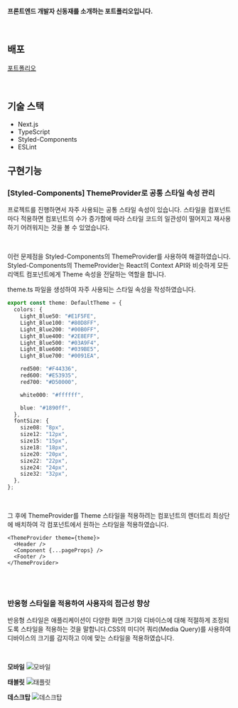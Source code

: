 **프론트엔드 개발자 신동재를 소개하는 포트폴리오입니다.**

<br/>

## 배포

[포트폴리오](https://dongjae-protfolio.vercel.app/)

<br/>

## 기술 스택

- Next.js
- TypeScript
- Styled-Components
- ESLint

## 구현기능

### [Styled-Components] ThemeProvider로 공통 스타일 속성 관리

프로젝트를 진행하면서 자주 사용되는 공통 스타일 속성이 있습니다. 스타일을 컴포넌트마다 적용하면 컴포넌트의 수가 증가함에 따라 스타일 코드의 일관성이 떨어지고 재사용하기 어려워지는 것을 볼 수 있었습니다.

<br/>

이런 문제점을 Styled-Components의 ThemeProvider를 사용하여 해결하였습니다. Styled-Components의 ThemeProvider는 React의 Context API와 비슷하게 모든 리액트 컴포넌트에게 Theme 속성을 전달하는 역할을 합니다.

theme.ts 파일을 생성하여 자주 사용되는 스타일 속성을 작성하였습니다.

```ts
export const theme: DefaultTheme = {
  colors: {
    Light_Blue50: "#E1F5FE",
    Light_Blue100: "#80D8FF",
    Light_Blue200: "#00B0FF",
    Light_Blue400: "#2E8EFF",
    Light_Blue500: "#03A9F4",
    Light_Blue600: "#039BE5",
    Light_Blue700: "#0091EA",

    red500: "#F44336",
    red600: "#E53935",
    red700: "#D50000",

    white000: "#ffffff",

    blue: "#1890ff",
  },
  fontSize: {
    size08: "8px",
    size12: "12px",
    size15: "15px",
    size18: "18px",
    size20: "20px",
    size22: "22px",
    size24: "24px",
    size32: "32px",
  },
};
```

<br/>

그 후에 ThemeProvider를 Theme 스타일을 적용하려는 컴포넌트의 렌더트리 최상단에 배치하여 각 컴포넌트에서 원하는 스타일을 적용하였습니다.

```tsx
<ThemeProvider theme={theme}>
  <Header />
  <Component {...pageProps} />
  <Footer />
</ThemeProvider>
```

<br/>
<br/>

### 반응형 스타일을 적용하여 사용자의 접근성 향상

반응형 스타일은 애플리케이션이 다양한 화면 크기와 디바이스에 대해 적절하게 조정되도록 스타일을 적용하는 것을 말합니다.CSS의 미디어 쿼리(Media Query)를 사용하여 디바이스의 크기를 감지하고 이에 맞는 스타일을 적용하였습니다.

<br/>

**모바일**
![모바일](https://j.gifs.com/K8o3zl.gif)
<br/>

**태블릿**
![태플릿](https://j.gifs.com/lRyrE7.gif)
<br/>

**데스크탑**
![데스크탑](https://github.com/lIIIlIIIlIIIl/Portfolio/assets/101863629/6e737f32-1f69-4fa3-a822-87537e21ed53)
